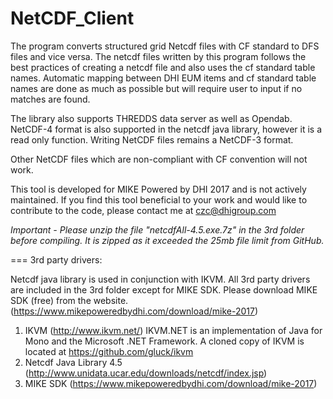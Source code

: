 # NetCDF_Client
The program converts structured grid Netcdf files with CF standard to DFS files and vice versa. The netcdf files written by this program follows the best practices of creating a netcdf file and also uses the cf standard table names. Automatic mapping between DHI EUM items and cf standard table names are done as much as possible but will require user to input if no matches are found.

The library also supports THREDDS data server as well as Opendab. NetCDF-4 format is also supported in the netcdf java library, however it is a read only function. Writing NetCDF files remains a NetCDF-3 format.

Other NetCDF files which are non-compliant with CF convention will not work.

This tool is developed for MIKE Powered by DHI 2017 and is not actively maintained. If you find this tool beneficial to your work and would like to contribute to the code, please contact me at czc@dhigroup.com

*Important - Please unzip the file "netcdfAll-4.5.exe.7z" in the 3rd folder before compiling. It is zipped as it exceeded the 25mb file limit from GitHub.*

=== 3rd party drivers:

Netcdf java library is used in conjunction with IKVM. All 3rd party drivers are included in the 3rd folder except for MIKE SDK. Please download MIKE SDK (free) from the website. (https://www.mikepoweredbydhi.com/download/mike-2017)

1) IKVM (http://www.ikvm.net/) IKVM.NET is an implementation of Java for Mono and the Microsoft .NET Framework. A cloned copy of IKVM is located at https://github.com/gluck/ikvm 
2) Netcdf Java Library 4.5 (http://www.unidata.ucar.edu/downloads/netcdf/index.jsp)
3) MIKE SDK (https://www.mikepoweredbydhi.com/download/mike-2017)


